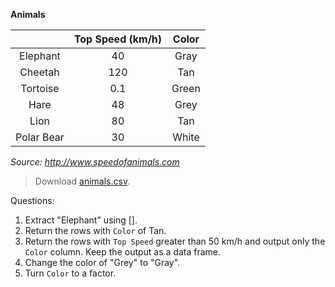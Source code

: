 **Animals**

| | Top Speed (km/h) | Color |
|:----:|:----:|:----:|
| Elephant | 40 | Gray |
| Cheetah | 120 | Tan |
| Tortoise | 0.1 | Green |
| Hare | 48 | Grey |
| Lion | 80 | Tan |
| Polar Bear | 30 | White |

*Source: http://www.speedofanimals.com*

> Download [animals.csv](https://raw.githubusercontent.com/hbctraining/Intro-to-R/master/data/animals.csv).

Questions:

1. Extract "Elephant" using [].
2. Return the rows with `Color` of Tan.
3. Return the rows with `Top Speed` greater than 50 km/h and output only the `Color` column. Keep the output as a data frame.
4. Change the color of "Grey" to "Gray". 
5. Turn `Color` to a factor.
